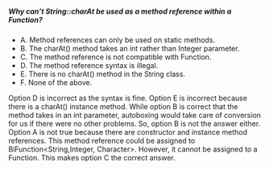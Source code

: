 ##### Why can’t String::charAt be used as a method reference within a Function?
* A. Method references can only be used on static methods.
* B. The charAt() method takes an int rather than Integer parameter.
* C. The method reference is not compatible with Function.
* D. The method reference syntax is illegal.
* E. There is no charAt() method in the String class.
* F. None of the above.

Option D is incorrect as the syntax is fine.
Option E is incorrect because there is a charAt() instance method.
While option B is correct that the method takes in an int parameter,
autoboxing would take care of conversion for us if there were no other problems.
So, option B is not the answer either.
Option A is not true because there are constructor and instance method references.
This method reference could be assigned to BiFunction<String,Integer, Character>.
However, it cannot be assigned to a Function. This makes option C the correct answer.